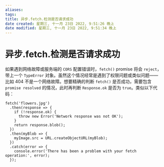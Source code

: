 ```yaml
---
aliases: 
tags: 
title: 异步.fetch.检测是否请求成功
date created: 星期三, 十一月 23日 2022, 9:51:26 晚上
date modified: 星期三, 十一月 23日 2022, 9:51:34 晚上
---
```


# 异步.fetch.检测是否请求成功

如果遇到网络故障或服务端的 `CORS` 配置错误时，`fetch()` promise 将会 `reject`，带上一个 `TypeError` 对象。虽然这个情况经常是遇到了权限问题或类似问题——比如 404 不是一个网络故障。想要精确的判断 `fetch()` 是否成功，需要包含 `promise resolved` 的情况，此时再判断 `Response.ok` 是否为 `true`。类似以下代码：

```
fetch('flowers.jpg')
  .then(response => {
    if (!response.ok) {
      throw new Error('Network response was not OK');
    }
    return response.blob();
  })
  .then(myBlob => {
    myImage.src = URL.createObjectURL(myBlob);
  })
  .catch(error => {
    console.error('There has been a problem with your fetch operation:', error);
  });
```
